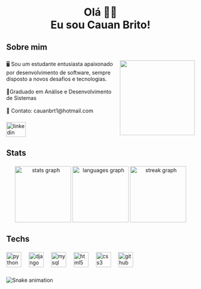 <h1 align="center">Olá 🙋‍♂️<br>Eu sou Cauan Brito!</h1>

###

<h2 align="left">Sobre mim</h2>

###

<img align="right" height="200" src="https://cdn.dribbble.com/users/926537/screenshots/4502924/media/79e26abb3fb85b42f2722cf22da095dc.gif"  />

###

<p align="left">🖥️ Sou um estudante entusiasta apaixonado por desenvolvimento de software, sempre disposto a novos desafios e tecnologias.<br><br>📙Graduado em Análise e Desenvolvimento de Sistemas<br><br>📩 Contato: cauanbrt1@hotmail.com</p>

###

<div align="left">
  <a href="kedin.com/in/cauan-brito-4041b4245/" target="_blank">
    <img src="https://raw.githubusercontent.com/maurodesouza/profile-readme-generator/master/src/assets/icons/social/linkedin/default.svg" width="52" height="40" alt="linkedin logo"  />
  </a>
</div>

###

<h2 align="left">Stats</h2>

###

<div align="center">
  <img src="https://github-readme-stats.vercel.app/api?username=cauanbrito&hide_title=false&hide_rank=false&show_icons=true&include_all_commits=true&count_private=true&disable_animations=false&theme=github_dark&locale=en&hide_border=false&order=1" height="150" alt="stats graph"  />
  <img src="https://github-readme-stats.vercel.app/api/top-langs?username=cauanbrito&locale=en&hide_title=false&layout=compact&card_width=320&langs_count=5&theme=github_dark&hide_border=false&order=2" height="150" alt="languages graph"  />
  <img src="https://streak-stats.demolab.com?user=cauanbrito&locale=en&mode=daily&theme=github_dark&hide_border=false&border_radius=5&order=3" height="150" alt="streak graph"  />
</div>

###

<h2 align="left">Techs</h2>

###

<div align="left">
  <img src="https://skillicons.dev/icons?i=py" height="40" alt="python logo"  />
  <img width="12" />
  <img src="https://skillicons.dev/icons?i=django" height="40" alt="django logo"  />
  <img width="12" />
  <img src="https://skillicons.dev/icons?i=mysql" height="40" alt="mysql logo"  />
  <img width="12" />
  <img src="https://skillicons.dev/icons?i=html" height="40" alt="html5 logo"  />
  <img width="12" />
  <img src="https://skillicons.dev/icons?i=css" height="40" alt="css3 logo"  />
  <img width="12" />
  <img src="https://skillicons.dev/icons?i=github" height="40" alt="github logo"  />
</div>

###

<img src="https://raw.githubusercontent.com/cauanbrito/cauanbrito/output/snake.svg" alt="Snake animation" />

###
